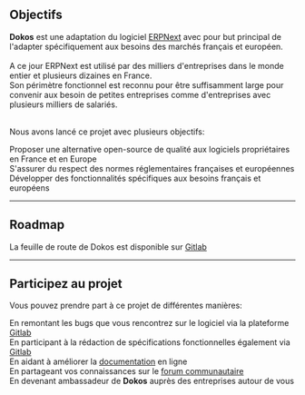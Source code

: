 ## Objectifs

__Dokos__ est une adaptation du logiciel <a class="text-dokosBlue-default"  href="https://erpnext.org" target="_blank" rel="noopener">ERPNext</a> avec pour but principal de l'adapter spécifiquement aux besoins des marchés français et européen.  
<br>
A ce jour ERPNext est utilisé par des milliers d'entreprises dans le monde entier et plusieurs dizaines en France.  
Son périmètre fonctionnel est reconnu pour être suffisamment large pour convenir aux besoin de petites entreprises comme d'entreprises avec plusieurs milliers de salariés.  
<br>

Nous avons lancé ce projet avec plusieurs objectifs:
<div class="ml-auto text-left">
  <div class="mt-4">
    <i class="inline-block mr-8 uil uil-check text-dokosBlue-default" ></i>
    Proposer une alternative open-source de qualité aux logiciels propriétaires en France et en Europe
  </div>
  <div>
    <i class="inline-block mr-8 uil uil-check text-dokosBlue-default" ></i>
    S'assurer du respect des normes réglementaires françaises et européennes
  </div>
  <div>
    <i class="inline-block mr-8 uil uil-check text-dokosBlue-default" ></i>
    Développer des fonctionnalités spécifiques aux besoins français et européens
  </div>
</div>

<hr class="border-dokosBlue-default border w-32 my-8 mx-auto">

## Roadmap

La feuille de route de Dokos est disponible sur <a class="text-dokosBlue-default"  href="https://gitlab.com/dokos/dokos/-/boards" target="_blank" rel="noopener">Gitlab</a>


<hr class="border-dokosBlue-default border w-32 my-8 mx-auto">

## Participez au projet

Vous pouvez prendre part à ce projet de différentes manières:
<div class="ml-auto text-left">
  <div class="mt-4">
    <i class="inline-block mr-8 uil uil-check text-dokosBlue-default" ></i>
    En remontant les bugs que vous rencontrez sur le logiciel via la plateforme <a class="text-dokosBlue-default"  href="https://gitlab.com/dokos" target="_blank" rel="noopener">Gitlab</a>
  </div>
  <div>
    <i class="inline-block mr-8 uil uil-check text-dokosBlue-default" ></i>
    En participant à la rédaction de spécifications fonctionnelles également via <a class="text-dokosBlue-default"  href="https://gitlab.com/dokos" target="_blank" rel="noopener">Gitlab</a>
  </div>
  <div>
    <i class="inline-block mr-8 uil uil-check text-dokosBlue-default" ></i>
    En aidant à améliorer la <a class="text-dokosBlue-default"  href="https://doc.dokos.io" target="_blank" rel="noopener">documentation</a> en ligne
  </div>
  <div>
    <i class="inline-block mr-8 uil uil-check text-dokosBlue-default" ></i>
    En partageant vos connaissances sur le <a class="text-dokosBlue-default"  href="https://community.dokos.io" target="_blank" rel="noopener">forum communautaire</a>
  </div>
  <div>
    <i class="inline-block mr-8 uil uil-check text-dokosBlue-default" ></i>
    En devenant ambassadeur de <strong>Dokos</strong> auprès des entreprises autour de vous
  </div>
</div>